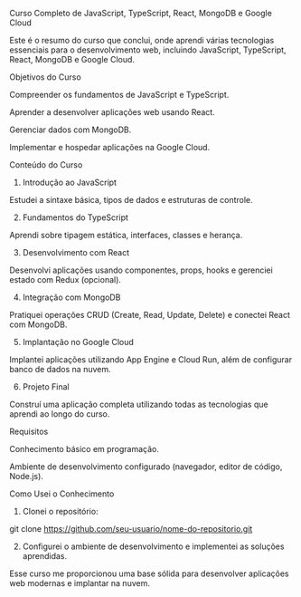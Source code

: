 Curso Completo de JavaScript, TypeScript, React, MongoDB e Google Cloud

Este é o resumo do curso que conclui, onde aprendi várias tecnologias essenciais para o desenvolvimento web, incluindo JavaScript, TypeScript, React, MongoDB e Google Cloud.

Objetivos do Curso

Compreender os fundamentos de JavaScript e TypeScript.

Aprender a desenvolver aplicações web usando React.

Gerenciar dados com MongoDB.

Implementar e hospedar aplicações na Google Cloud.


Conteúdo do Curso

1. Introdução ao JavaScript

Estudei a sintaxe básica, tipos de dados e estruturas de controle.



2. Fundamentos do TypeScript

Aprendi sobre tipagem estática, interfaces, classes e herança.



3. Desenvolvimento com React

Desenvolvi aplicações usando componentes, props, hooks e gerenciei estado com Redux (opcional).



4. Integração com MongoDB

Pratiquei operações CRUD (Create, Read, Update, Delete) e conectei React com MongoDB.



5. Implantação no Google Cloud

Implantei aplicações utilizando App Engine e Cloud Run, além de configurar banco de dados na nuvem.



6. Projeto Final

Construí uma aplicação completa utilizando todas as tecnologias que aprendi ao longo do curso.




Requisitos

Conhecimento básico em programação.

Ambiente de desenvolvimento configurado (navegador, editor de código, Node.js).


Como Usei o Conhecimento

1. Clonei o repositório:

git clone https://github.com/seu-usuario/nome-do-repositorio.git


2. Configurei o ambiente de desenvolvimento e implementei as soluções aprendidas.



Esse curso me proporcionou uma base sólida para desenvolver aplicações web modernas e implantar na nuvem.


